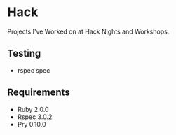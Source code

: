 # Hack

Projects I've Worked on at Hack Nights and Workshops. 

## Testing
* rspec spec

## Requirements

* Ruby  2.0.0
* Rspec 3.0.2
* Pry   0.10.0
